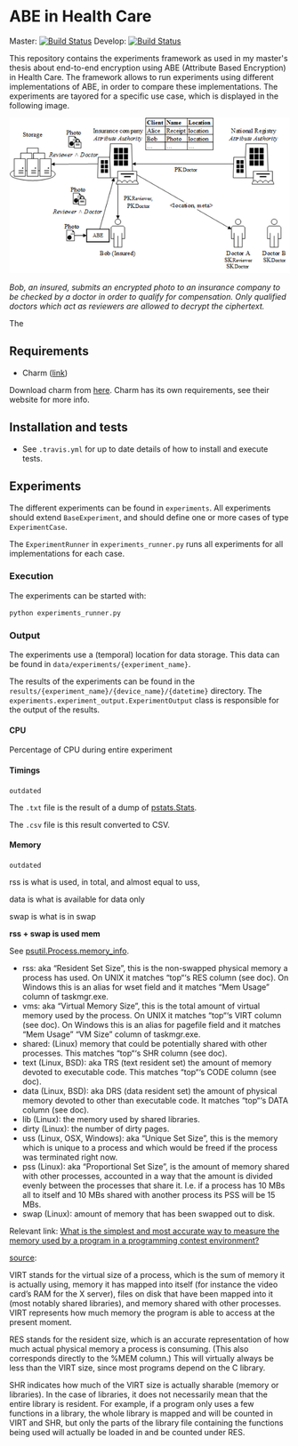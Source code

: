 # ABE in Health Care

Master: [![Build Status](https://travis-ci.com/denniss17/abe-healthcare.svg?token=yNBTTxeeyDjVthn2bzgm&branch=master)](https://travis-ci.com/denniss17/abe-healthcare)
Develop: [![Build Status](https://travis-ci.com/denniss17/abe-healthcare.svg?token=yNBTTxeeyDjVthn2bzgm&branch=develop)](https://travis-ci.com/denniss17/abe-healthcare)

This repository contains the experiments framework as used in my master's thesis 
about end-to-end encryption using ABE (Attribute Based Encryption) in Health Care. 
The framework allows to run experiments using different implementations of ABE, in order to compare these implementations.
The experiments are tayored for a specific use case, which is displayed in the following image.

![Overview](detailed-use-case.png)

_Bob, an insured, submits an encrypted photo to an insurance company to be checked by a doctor in order to qualify for compensation.
Only qualified doctors which act as reviewers are allowed to decrypt the ciphertext._

The 

## Requirements

- Charm ([link](http://charm-crypto.com/))

Download charm from [here](https://github.com/denniss17/charm). Charm has its own requirements, see their website
for more info.

## Installation and tests

- See `.travis.yml` for up to date details of how to install and execute tests.

## Experiments

The different experiments can be found in `experiments`. All experiments should extend `BaseExperiment`, and 
should define one or more cases of type `ExperimentCase`. 

The `ExperimentRunner` in `experiments_runner.py` runs all experiments for all implementations for each case.

### Execution

The experiments can be started with:

    python experiments_runner.py

### Output

The experiments use a (temporal) location for data storage. 
This data can be found in `data/experiments/{experiment_name}`.

The results of the experiments can be found in the `results/{experiment_name}/{device_name}/{datetime}` directory.
The `experiments.experiment_output.ExperimentOutput` class is responsible for the output of the results.

#### CPU
Percentage of CPU during entire experiment

#### Timings
`outdated`

The `.txt` file is the result of a dump of [pstats.Stats](https://docs.python.org/3.5/library/profile.html#pstats.Stats). 

The `.csv` file is this result converted to CSV.

#### Memory
`outdated`

rss is what is used, in total, and almost equal to uss,

data is what is available for data only

swap is what is in swap

**rss + swap is used mem**

See [psutil.Process.memory_info](https://pythonhosted.org/psutil/#psutil.Process.memory_info).

- rss: aka “Resident Set Size”, this is the non-swapped physical memory a process has used. 
  On UNIX it matches “top“‘s RES column (see doc). On Windows this is an alias for wset field and it 
  matches “Mem Usage” column of taskmgr.exe.
- vms: aka “Virtual Memory Size”, this is the total amount of virtual memory used by the process. 
  On UNIX it matches “top“‘s VIRT column (see doc). On Windows this is an alias for pagefile field and it matches
  “Mem Usage” “VM Size” column of taskmgr.exe.
- shared: (Linux) memory that could be potentially shared with other processes. This matches “top“‘s SHR column (see doc).
- text (Linux, BSD): aka TRS (text resident set) the amount of memory devoted to executable code. 
  This matches “top“‘s CODE column (see doc).
- data (Linux, BSD): aka DRS (data resident set) the amount of physical memory devoted to other than executable code. 
  It matches “top“‘s DATA column (see doc).
- lib (Linux): the memory used by shared libraries.
- dirty (Linux): the number of dirty pages.
- uss (Linux, OSX, Windows): aka “Unique Set Size”, this is the memory which is unique to a process and which would be 
  freed if the process was terminated right now.
- pss (Linux): aka “Proportional Set Size”, is the amount of memory shared with other processes, accounted in a way 
  that the amount is divided evenly between the processes that share it. I.e. if a process has 10 MBs all to itself 
  and 10 MBs shared with another process its PSS will be 15 MBs.
- swap (Linux): amount of memory that has been swapped out to disk.


Relevant link: [What is the simplest and most accurate way to measure the memory used by a program in a programming contest environment?](https://www.quora.com/What-is-the-simplest-and-most-accurate-way-to-measure-the-memory-used-by-a-program-in-a-programming-contest-environment)

[source](http://mugurel.sumanariu.ro/linux/the-difference-among-virt-res-and-shr-in-top-output/):

VIRT stands for the virtual size of a process, which is the sum of memory it is actually using, 
memory it has mapped into itself (for instance the video card’s RAM for the X server), 
files on disk that have been mapped into it (most notably shared libraries), 
and memory shared with other processes. VIRT represents 
how much memory the program is able to access at the present moment.

RES stands for the resident size, which is an accurate representation of how much actual physical memory 
a process is consuming. (This also corresponds directly to the %MEM column.) This will virtually always be less than 
the VIRT size, since most programs depend on the C library.

SHR indicates how much of the VIRT size is actually sharable (memory or libraries). In the case of libraries, it does 
not necessarily mean that the entire library is resident. For example, if a program only uses a few functions in a 
library, the whole library is mapped and will be counted in VIRT and SHR, but only the parts of the library file 
containing the functions being used will actually be loaded in and be counted under RES.

